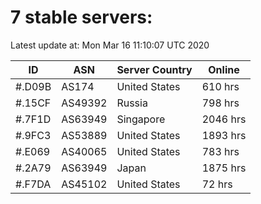 # 7 stable servers:

Latest update at: Mon Mar 16 11:10:07 UTC 2020

| ID | ASN | Server Country | Online |
| -- | --- | -------------- | ------ |
| #.D09B | AS174 | United States | 610 hrs |
| #.15CF | AS49392 | Russia | 798 hrs |
| #.7F1D | AS63949 | Singapore | 2046 hrs |
| #.9FC3 | AS53889 | United States | 1893 hrs |
| #.E069 | AS40065 | United States | 783 hrs |
| #.2A79 | AS63949 | Japan | 1875 hrs |
| #.F7DA | AS45102 | United States | 72 hrs |


